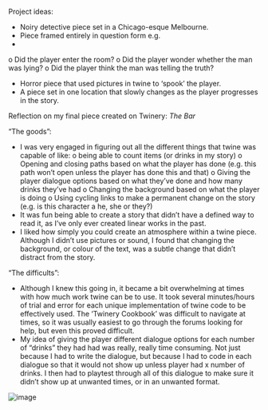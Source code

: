 Project ideas:

-	Noiry detective piece set in a Chicago-esque Melbourne.
-	Piece framed entirely in question form e.g.
-	
o	Did the player enter the room?
o	Did the player wonder whether the man was lying?
o	Did the player think the man was telling the truth?

-	Horror piece that used pictures in twine to ‘spook’ the player.
-	A piece set in one location that slowly changes as the player progresses in the story.

Reflection on my final piece created on Twinery: *The Bar*

“The goods”:
-	I was very engaged in figuring out all the different things that twine was capable of like:
o	being able to count items (or drinks in my story)
o	Opening and closing paths based on what the player has done (e.g. this path won’t open unless the player has done this and that)
o	Giving the player dialogue options based on what they’ve done and how many drinks they’ve had
o	Changing the background based on what the player is doing
o	Using cycling links to make a permanent change on the story (e.g.  is this character a he, she or they?)
-	It was fun being able to create a story that didn’t have a defined way to read it, as I’ve only ever created linear works in the past.
-	I liked how simply you could create an atmosphere within a twine piece. Although I didn’t use pictures or sound, I found that changing the background, or colour of the text, was a subtle change that didn’t distract from the story.

“The difficults”:
-	Although I knew this going in, it became a bit overwhelming at times with how much work twine can be to use. It took several minutes/hours of trial and error for each unique implementation of twine code to be effectively used. The ‘Twinery Cookbook’ was difficult to navigate at times, so it was usually easiest to go through the forums looking for help, but even this proved difficult. 
-	My idea of giving the player different dialogue options for each number of “drinks” they had had was really, really time consuming. Not just because I had to write the dialogue, but because I had to code in each dialogue so that it would not show up unless player had x number of drinks. I then had to playtest through all of this dialogue to make sure it didn’t show up at unwanted times, or in an unwanted format.


![image](https://user-images.githubusercontent.com/100544419/171981208-73a99395-a45a-4ccb-a11b-ffa1cd6d1c63.png)
